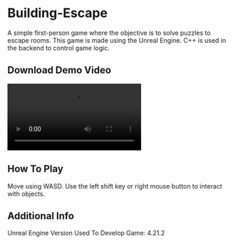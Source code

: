 # Building-Escape
A simple first-person game where the objective is to solve puzzles to escape rooms. This game is made using the Unreal Engine. C++ is used in the backend to control game logic.

## Download Demo Video
![Game Demo](https://github.com/sgupta229/Building-Escape/blob/master/GameDemo.mov?raw=true)

## How To Play
Move using WASD. Use the left shift key or right mouse button to interact with objects.

## Additional Info

Unreal Engine Version Used To Develop Game: 4.21.2

